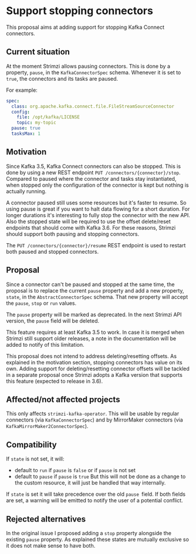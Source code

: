 <!-- This template is provided as an example with sections you may wish to comment on with respect to your proposal. Add or remove sections as required to best articulate the proposal. -->

# Support stopping connectors

This proposal aims at adding support for stopping Kafka Connect connectors.

## Current situation

At the moment Strimzi allows pausing connectors. This is done by a property, `pause`, in the `KafkaConnectorSpec` schema. Whenever it is set to `true`, the connectors and its tasks are paused.

For example:
```yaml
spec:
  class: org.apache.kafka.connect.file.FileStreamSourceConnector
  config:
    file: /opt/kafka/LICENSE
    topic: my-topic
  pause: true
  tasksMax: 1
```

## Motivation

Since Kafka 3.5, Kafka Connect connectors can also be stopped. This is done by using a new REST endpoint `PUT /connectors/{connector}/stop`. Compared to paused where the connector and tasks stay instantiated, when stopped only the configuration of the connector is kept but nothing is actually running.

A connector paused still uses some resources but it's faster to resume. So using pause is great if you want to halt data flowing for a short duration. For longer durations it's interesting to fully stop the connector with the new API. Also the stopped state will be required to use the offset delete/reset endpoints that should come with Kafka 3.6. For these reasons, Strimzi should support both pausing and stopping connectors.

The `PUT /connectors/{connector}/resume` REST endpoint is used to restart both paused and stopped connectors.

## Proposal

Since a connector can't be paused and stopped at the same time, the proposal is to replace the current `pause` property and add a new property, `state`, in the `AbstractConnectorSpec` schema. That new property will accept the `pause`, `stop` or `run` values.

The `pause` property will be marked as deprecated. In the next Strimzi API version, the `pause` field will be deleted.

This feature requires at least Kafka 3.5 to work. In case it is merged when Strimzi still support older releases, a note in the documentation will be added to notify of this limitation.

This proposal does not intend to address deleting/resetting offsets. As explained in the motivation section, stopping connectors has value on its own. Adding support for deleting/resetting connector offsets will be tackled in a separate proposal once Strimzi adopts a Kafka version that supports this feature (expected to release in 3.6).

## Affected/not affected projects

This only affects `strimzi-kafka-operator`. This will be usable by regular connectors (via `KafkaConnectorSpec`) and by MirrorMaker connectors  (via `KafkaMirrorMaker2ConnectorSpec`).

## Compatibility

If `state` is not set, it will:
- default to `run` if `pause` is `false` or if `pause` is not set
- default to `pause` if `pause` is `true`
But this will not be done as a change to the custom resource, it will just be handled that way internally.

If `state` is set it will take precedence over the old `pause `field. If both fields are set, a warning will be emitted to notify the user of a potential conflict.

## Rejected alternatives

In the original issue I proposed adding a `stop` property alongside the existing `pause` property. As explained these states are mutually exclusive so it does not make sense to have both. 
